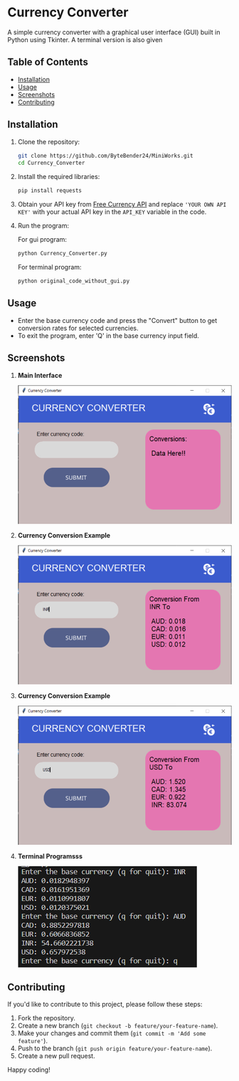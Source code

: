 # Currency Converter

A simple currency converter with a graphical user interface (GUI) built in Python using Tkinter.
A terminal version is also given

## Table of Contents
- [Installation](#installation)
- [Usage](#usage)
- [Screenshots](#screenshots)
- [Contributing](#contributing)

## Installation

1. Clone the repository:

    ```bash
    git clone https://github.com/ByteBender24/MiniWorks.git
    cd Currency_Converter
    ```

2. Install the required libraries:

    ```bash
    pip install requests
    ```

3. Obtain your API key from [Free Currency API](https://freecurrencyapi.com/) and replace `'YOUR OWN API KEY'` with your actual API key in the `API_KEY` variable in the code.

4. Run the program:

    For gui program:
    ```bash
    python Currency_Converter.py
    ```

    For terminal program:
    ```bash
    python original_code_without_gui.py
    ```

## Usage

- Enter the base currency code and press the "Convert" button to get conversion rates for selected currencies.
- To exit the program, enter 'Q' in the base currency input field.

## Screenshots

1. **Main Interface**
   
   ![Main Interface](../img/Currency_converter_gui(1).png)

2. **Currency Conversion Example**

   ![Currency Conversion](../img/Currency_converter_gui(2).png)

3. **Currency Conversion Example**

   ![Currency Conversion](../img/Currency_converter_gui(3).png)

4. **Terminal Programsss**

   ![Terminal Program](../img/Currency_terminal.png)

## Contributing

If you'd like to contribute to this project, please follow these steps:

1. Fork the repository.
2. Create a new branch (`git checkout -b feature/your-feature-name`).
3. Make your changes and commit them (`git commit -m 'Add some feature'`).
4. Push to the branch (`git push origin feature/your-feature-name`).
5. Create a new pull request.

Happy coding!
